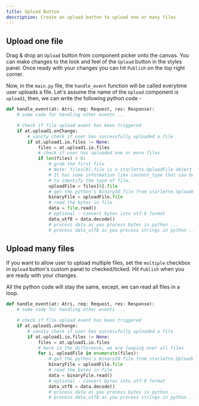 ```yaml
---
title: Upload Button
description: Create an upload button to upload one or many files
---
```


## Upload one file

Drag & drop an `Upload` button from component picker onto the canvas. You can make changes to the look and feel of the `Upload` button in the styles panel. Once ready with your changes you can hit `Publish` on the top right corner.

Now, in the `main.py` file, the `handle_event` function will be called everytime user uploads a file. Let's assume the name of the `Upload` component is `upload1`, then, we can write the following python code -

```python
def handle_event(at: Atri, req: Request, res: Response):
    # some code for handling other events ...

    # check if file upload event has been triggered
    if at.upload1.onChange:
        # sanity check if user has successfully uploaded a file
        if at.upload1.io.files != None:
            files = at.upload1.io.files
            # check if user has uploaded one or more files
            if len(files) > 0:
                # grab the first file
                # Note: files[0].file is a starlette.UploadFile object
                # It has some information like content_type that can be used
                # to identify the type of file.
                uploadFile = files[0].file
                # get the python's BinaryIO file from starlette.UploadFile
                binaryFile = uploadFile.file
                # read the bytes in file
                data = file.read()
                # optional - convert bytes into utf-8 format
                data_utf8 = data.decode()
                # process data as you process bytes in python ...
                # process data_utf8 as you process strings in python ...
```

## Upload many files

If you want to allow user to upload multiple files, set the `multiple` checkbox in `Upload` button's custom panel to checked/ticked. Hit `Publish` when you are ready with your changes.

All the python code will stay the same, except, we can read all files in a loop.

```python
def handle_event(at: Atri, req: Request, res: Response):
    # some code for handling other events ...

    # check if file upload event has been triggered
    if at.upload1.onChange:
        # sanity check if user has successfully uploaded a file
        if at.upload1.io.files != None:
            files = at.upload1.io.files
            # here is the difference, we are looping over all files
            for i, uploadFile in enumerate(files):
                # get the python's BinaryIO file from starlette.UploadFile
                binaryFile = uploadFile.file
                # read the bytes in file
                data = binaryFile.read()
                # optional - convert bytes into utf-8 format
                data_utf8 = data.decode()
                # process data as you process bytes in python ...
                # process data_utf8 as you process strings in python ...
```
